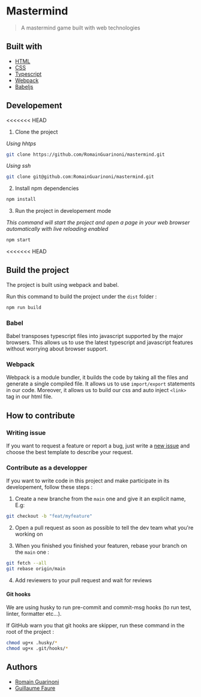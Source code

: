 # Mastermind

> A mastermind game built with web technologies

## Built with

- [HTML](https://developer.mozilla.org/en-US/docs/Web/HTML)
- [CSS](https://developer.mozilla.org/en-US/docs/Web/CSS)
- [Typescript](https://www.typescriptlang.org/)
- [Webpack](https://webpack.js.org/)
- [Babeljs](https://babeljs.io/)

## Developement

<<<<<<< HEAD
1. Clone the project

_Using hhtps_

```sh
git clone https://github.com/RomainGuarinoni/mastermind.git
```

_Using ssh_

```sh
git clone git@github.com:RomainGuarinoni/mastermind.git
```

2. Install npm dependencies

```sh
npm install
```

3. Run the project in developement mode

_This command will start the project and open a page in your web browser
automatically with live reloading enabled_

```sh
npm start
```

<<<<<<< HEAD
## Build the project

The project is built using webpack and babel.

Run this command to build the project under the `dist` folder :

```sh
npm run build
```

### Babel

Babel transposes typescript files into javascript supported by the major
browsers. This allows us to use the latest typescript and javascript features
without worrying about browser support.

### Webpack

Webpack is a module bundler, it builds the code by taking all the files and
generate a single compiled file. It allows us to use `import/export` statements
in our code. Moreover, it allows us to build our css and auto inject `<link>`
tag in our html file.

## How to contribute

### Writing issue

If you want to request a feature or report a bug, just write a
[new issue](https://github.com/RomainGuarinoni/mastermind/issues/new/choose) and
choose the best template to describe your request.

### Contribute as a developper

If you want to write code in this project and make participate in its
developement, follow these steps :

1. Create a new branche from the `main` one and give it an explicit name, E.g:

```sh
git checkout -b "feat/myfeature"
```

2. Open a pull request as soon as possible to tell the dev team what you're
   working on

3. When you finished you finished your featuren, rebase your branch on the
   `main` one :

```sh
git fetch --all
git rebase origin/main
```

4. Add reviewers to your pull request and wait for reviews

#### Git hooks

We are using husky to run pre-commit and commit-msg hooks (to run test, linter,
formatter etc...).

If GitHub warn you that git hooks are skipper, run these command in the root of
the project :

```sh
chmod ug+x .husky/*
chmod ug+x .git/hooks/*

```

## Authors

- [Romain Guarinoni](https://github.com/RomainGuarinoni)
- [Guillaume Faure](https://github.com/Guillaume-FAURE)
